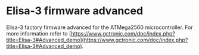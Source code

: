 # Elisa-3 firmware advanced
Elisa-3 factory firmware advanced for the ATMega2560 microcontroller. For more information refer to [https://www.gctronic.com/doc/index.php?title=Elisa-3#Advanced_demo](https://www.gctronic.com/doc/index.php?title=Elisa-3#Advanced_demo).
